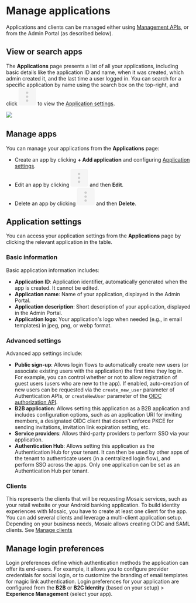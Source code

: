 # Manage applications

Applications and clients can be managed either using [Management APIs](/openapi/user/apps/), or from the Admin Portal (as described below).

## View or search apps
The **Applications** page presents a list of all your applications, including basic details like the application ID and name, when it was created, which admin created it, and the last time a user logged in. You can search for a specific application by name using the search box on the top-right, and click ![](../../images/action_icon.svg) to view the [Application settings](/guides/user/manage_apps/#application-settings).

![](../../images/UserID/applications_page.png)

## Manage apps
You can manage your applications from the **Applications** page:
- Create an app by clicking **+ Add application** and configuring [Application settings](/guides/user/manage_apps/#application-settings).
- Edit an app by clicking ![](../../images/action_icon.svg) and then **Edit**.
- Delete an app by clicking ![](../../images/action_icon.svg) and then **Delete**.

## Application settings
You can access your application settings from the **Applications** page by clicking the relevant application in the table.

### Basic information

Basic application information includes:
- **Application ID**: Application identifier, automatically generated when the app is created. It cannot be edited.
- **Application name**: Name of your application, displayed in the Admin Portal.
- **Application description**: Short description of your application, displayed in the Admin Portal.
- **Application logo**: Your application's logo when needed (e.g., in email templates) in jpeg, png, or webp format.

### Advanced settings

Advanced app settings include:
- **Public sign-up**: Allows login flows to automatically create new users (or associate existing users with the application) the first time they log in. For example, you can control whether or not to allow registration of guest users (users who are new to the app). If enabled, auto-creation of new users can be requested via the `create_new_user` parameter of Authentication APIs, or `createNewUser` parameter of the [OIDC authorization API](/openapi/user/oidc/#operation/oidcAuthenticate).
- **B2B application**: Allows setting this application as a B2B application and includes configuration options, such as an application URI for inviting members, a designated OIDC client that doesn't enforce PKCE for sending invitations, invitation link expiration setting, etc.
- **Service providers**: Allows third-party providers to perform SSO via your application.
- **Authentication Hub**: Allows setting this application as the Authentication Hub for your tenant. It can then be used by other apps of the tenant to authenticate users (in a centralized login flow), and perform SSO across the apps. Only one application can be set as an Authentication Hub per tenant.

### Clients

This represents the clients that will be requesting Mosaic services, such as your retail website or your Android banking application. To build identity experiences with Mosaic, you have to create at least one client for the app. You can add several clients and leverage a multi-client application setup. Depending on your business needs, Mosaic allows creating OIDC and SAML clients. See [Manage clients](/guides/user/manage_clients.md)

## Manage login preferences
Login preferences define which authentication methods the application can offer its end-users. For example, it allows you to configure provider credentials for social login, or to customize the branding of email templates for magic link authentication. Login preferences for your application are configured from the **B2B** or **B2C Identity** (based on your setup) > **Experience Management** (select your app).